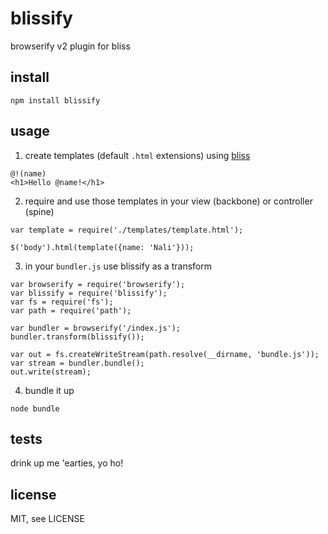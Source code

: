 blissify
========

browserify v2 plugin for bliss


## install

```
npm install blissify
```


## usage

1. create templates (default `.html` extensions) using [bliss](https://github.com/cstivers78/bliss/wiki)

```
@!(name)
<h1>Hello @name!</h1>
```

2. require and use those templates in your view (backbone) or controller (spine)
```
var template = require('./templates/template.html');

$('body').html(template({name: 'Nali'}));
```

3. in your `bundler.js` use blissify as a transform
```
var browserify = require('browserify');
var blissify = require('blissify');
var fs = require('fs');
var path = require('path');

var bundler = browserify('/index.js');
bundler.transform(blissify());

var out = fs.createWriteStream(path.resolve(__dirname, 'bundle.js'));
var stream = bundler.bundle();
out.write(stream);
```

4. bundle it up
```
node bundle
```


## tests

drink up me 'earties, yo ho!


## license

MIT, see LICENSE